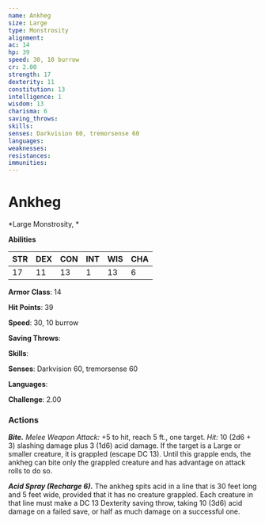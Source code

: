 ```yaml
---
name: Ankheg
size: Large
type: Monstrosity
alignment: 
ac: 14
hp: 39
speed: 30, 10 burrow
cr: 2.00
strength: 17
dexterity: 11
constitution: 13
intelligence: 1
wisdom: 13
charisma: 6
saving_throws: 
skills: 
senses: Darkvision 60, tremorsense 60
languages: 
weaknesses:
resistances:
immunities:
---
```


# Ankheg

*Large Monstrosity, *

**Abilities**

| STR | DEX | CON | INT | WIS | CHA |
| --- | --- | --- | --- | --- | --- |
| 17 | 11 | 13 | 1 | 13 | 6 |

**Armor Class**: 14

**Hit Points**: 39

**Speed**: 30, 10 burrow

**Saving Throws**: 

**Skills**: 

**Senses**: Darkvision 60, tremorsense 60

**Languages**: 

**Challenge**: 2.00


### Actions
***Bite.*** *Melee Weapon Attack:* +5 to hit, reach 5 ft., one target. *Hit:* 10 (2d6 + 3) slashing damage plus 3 (1d6) acid damage. If the target is a Large or smaller creature, it is grappled (escape DC 13). Until this grapple ends, the ankheg can bite only the grappled creature and has advantage on attack rolls to do so. 

***Acid Spray (Recharge 6).*** The ankheg spits acid in a line that is 30 feet long and 5 feet wide, provided that it has no creature grappled. Each creature in that line must make a DC 13 Dexterity saving throw, taking 10 (3d6) acid damage on a failed save, or half as much damage on a successful one.

